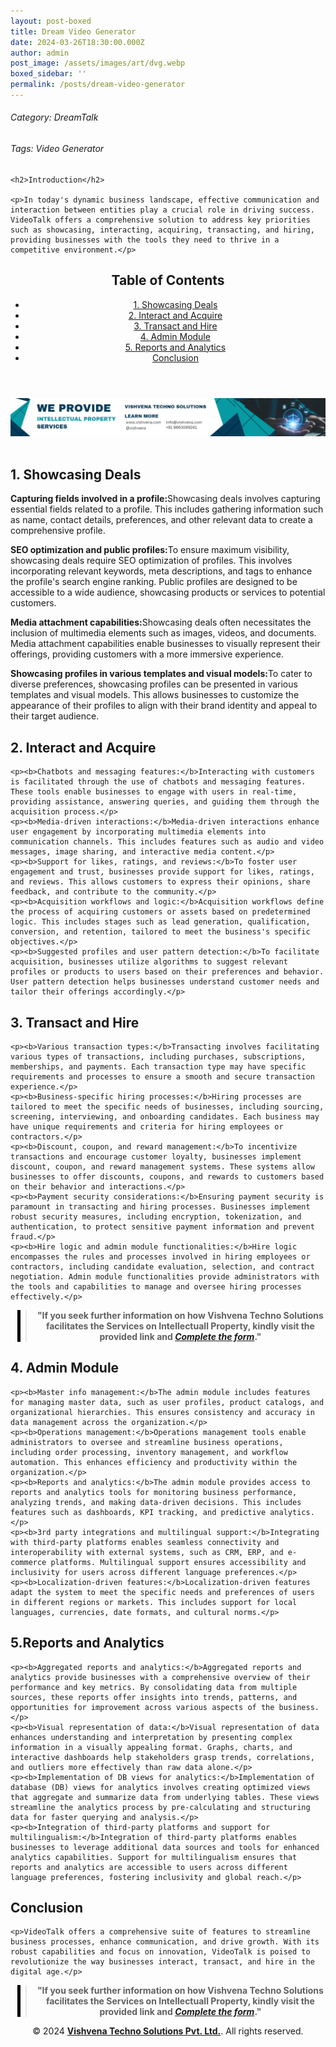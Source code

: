 ```yaml
---
layout: post-boxed
title: Dream Video Generator
date: 2024-03-26T18:30:00.000Z
author: admin
post_image: /assets/images/art/dvg.webp
boxed_sidebar: ''
permalink: /posts/dream-video-generator
---
```


###### Category: DreamTalk

###### Tags: Video Generator

<html lang="en">
<head>
    <meta charset="UTF-8">
    <meta name="viewport" content="width=device-width, initial-scale=1.0">
    <title><h1>Dream Video Generator</h1></title>
    <meta name="description" content="Discover how VideoTalk transforms business operations with its innovative features for showcasing, interacting, acquiring, transacting, and hiring. Elevate your organization's efficiency and effectiveness with VideoTalk today.">
</head>
<body>

<section id="introduction">

```
<h2>Introduction</h2>

<p>In today's dynamic business landscape, effective communication and interaction between entities play a crucial role in driving success. VideoTalk offers a comprehensive solution to address key priorities such as showcasing, interacting, acquiring, transacting, and hiring, providing businesses with the tools they need to thrive in a competitive environment.</p>
```

</section>

   <header>
	<h2>Table of Contents</h2>
       <nav>
			<ul>
				<li><a href="#1">1. Showcasing Deals</a></li>
				<li><a href="#2">2. Interact and Acquire</a></li>
				<li><a href="#3">3. Transact and Hire</a></li>
				<li><a href="#4">4. Admin Module</a></li>				
				<li><a href="#5">5. Reports and Analytics</a></li>
				<li><a href="#6">Conclusion</a></li>
			</ul>
		</nav>
	</header>

<a href="/contact">
  <img src="/assets/images/art/ip ads a.webp" alt="inlinead" style="max-width:100%; height:auto;">
</a>
<br><br>

<article>

<section id="1">
	<h2>1. Showcasing Deals</h2>
		<p><b>Capturing fields involved in a profile:</b>Showcasing deals involves capturing essential fields related to a profile. This includes gathering information such as name, contact details, preferences, and other relevant data to create a comprehensive profile.</p>
		<p><b>SEO optimization and public profiles:</b>To ensure maximum visibility, showcasing deals require SEO optimization of profiles. This involves incorporating relevant keywords, meta descriptions, and tags to enhance the profile's search engine ranking. Public profiles are designed to be accessible to a wide audience, showcasing products or services to potential customers.</p>
		<p><b>Media attachment capabilities:</b>Showcasing deals often necessitates the inclusion of multimedia elements such as images, videos, and documents. Media attachment capabilities enable businesses to visually represent their offerings, providing customers with a more immersive experience.</p>
		<p><b>Showcasing profiles in various templates and visual models:</b>To cater to diverse preferences, showcasing profiles can be presented in various templates and visual models. This allows businesses to customize the appearance of their profiles to align with their brand identity and appeal to their target audience.</p>
</section>

<section id="2">
	<h2>2. Interact and Acquire</h2>

```
<p><b>Chatbots and messaging features:</b>Interacting with customers is facilitated through the use of chatbots and messaging features. These tools enable businesses to engage with users in real-time, providing assistance, answering queries, and guiding them through the acquisition process.</p>
<p><b>Media-driven interactions:</b>Media-driven interactions enhance user engagement by incorporating multimedia elements into communication channels. This includes features such as audio and video messages, image sharing, and interactive media content.</p>
<p><b>Support for likes, ratings, and reviews:</b>To foster user engagement and trust, businesses provide support for likes, ratings, and reviews. This allows customers to express their opinions, share feedback, and contribute to the community.</p>
<p><b>Acquisition workflows and logic:</b>Acquisition workflows define the process of acquiring customers or assets based on predetermined logic. This includes stages such as lead generation, qualification, conversion, and retention, tailored to meet the business's specific objectives.</p>
<p><b>Suggested profiles and user pattern detection:</b>To facilitate acquisition, businesses utilize algorithms to suggest relevant profiles or products to users based on their preferences and behavior. User pattern detection helps businesses understand customer needs and tailor their offerings accordingly.</p>
```

</section>

<section id="3">
	<h2>3. Transact and Hire</h2>

```
<p><b>Various transaction types:</b>Transacting involves facilitating various types of transactions, including purchases, subscriptions, memberships, and payments. Each transaction type may have specific requirements and processes to ensure a smooth and secure transaction experience.</p>
<p><b>Business-specific hiring processes:</b>Hiring processes are tailored to meet the specific needs of businesses, including sourcing, screening, interviewing, and onboarding candidates. Each business may have unique requirements and criteria for hiring employees or contractors.</p>
<p><b>Discount, coupon, and reward management:</b>To incentivize transactions and encourage customer loyalty, businesses implement discount, coupon, and reward management systems. These systems allow businesses to offer discounts, coupons, and rewards to customers based on their behavior and interactions.</p>
<p><b>Payment security considerations:</b>Ensuring payment security is paramount in transacting and hiring processes. Businesses implement robust security measures, including encryption, tokenization, and authentication, to protect sensitive payment information and prevent fraud.</p>
<p><b>Hire logic and admin module functionalities:</b>Hire logic encompasses the rules and processes involved in hiring employees or contractors, including candidate evaluation, selection, and contract negotiation. Admin module functionalities provide administrators with the tools and capabilities to manage and oversee hiring processes effectively.</p>
```

</section>

<center><blockquote style="position:relative;">
<p><b style="font-size:1em;">"If you seek further information on how Vishvena Techno Solutions facilitates the Services on Intellectuall Property, kindly visit the provided link and <a href="/contact"><i>Complete the form</i></a>."</b></p>
<div style="position:absolute; top:0; bottom:0; left:-15px; border-left:5px solid black;"></div>
</blockquote></center>

<section id="4">
	<h2>4. Admin Module</h2>

```
<p><b>Master info management:</b>The admin module includes features for managing master data, such as user profiles, product catalogs, and organizational hierarchies. This ensures consistency and accuracy in data management across the organization.</p>
<p><b>Operations management:</b>Operations management tools enable administrators to oversee and streamline business operations, including order processing, inventory management, and workflow automation. This enhances efficiency and productivity within the organization.</p>
<p><b>Reports and analytics:</b>The admin module provides access to reports and analytics tools for monitoring business performance, analyzing trends, and making data-driven decisions. This includes features such as dashboards, KPI tracking, and predictive analytics.</p>
<p><b>3rd party integrations and multilingual support:</b>Integrating with third-party platforms enables seamless connectivity and interoperability with external systems, such as CRM, ERP, and e-commerce platforms. Multilingual support ensures accessibility and inclusivity for users across different language preferences.</p>
<p><b>Localization-driven features:</b>Localization-driven features adapt the system to meet the specific needs and preferences of users in different regions or markets. This includes support for local languages, currencies, date formats, and cultural norms.</p>
```

</section>

<section id="5">
	<h2>5.Reports and Analytics</h2>

```
<p><b>Aggregated reports and analytics:</b>Aggregated reports and analytics provide businesses with a comprehensive overview of their performance and key metrics. By consolidating data from multiple sources, these reports offer insights into trends, patterns, and opportunities for improvement across various aspects of the business.</p>
<p><b>Visual representation of data:</b>Visual representation of data enhances understanding and interpretation by presenting complex information in a visually appealing format. Graphs, charts, and interactive dashboards help stakeholders grasp trends, correlations, and outliers more effectively than raw data alone.</p>
<p><b>Implementation of DB views for analytics:</b>Implementation of database (DB) views for analytics involves creating optimized views that aggregate and summarize data from underlying tables. These views streamline the analytics process by pre-calculating and structuring data for faster querying and analysis.</p>
<p><b>Integration of third-party platforms and support for multilingualism:</b>Integration of third-party platforms enables businesses to leverage additional data sources and tools for enhanced analytics capabilities. Support for multilingualism ensures that reports and analytics are accessible to users across different language preferences, fostering inclusivity and global reach.</p>
```

</section>

<section id="6">
	<h2>Conclusion</h2>

```
<p>VideoTalk offers a comprehensive suite of features to streamline business processes, enhance communication, and drive growth. With its robust capabilities and focus on innovation, VideoTalk is poised to revolutionize the way businesses interact, transact, and hire in the digital age.</p>
```

</section>

</article>

<center><blockquote style="position:relative;">
<p><b style="font-size:1em;">"If you seek further information on how Vishvena Techno Solutions facilitates the Services on Intellectuall Property, kindly visit the provided link and <a href="/contact"><i>Complete the form</i></a>."</b></p>
<div style="position:absolute; top:0; bottom:0; left:-15px; border-left:5px solid black;"></div>
</blockquote></center>

<footer>
<center><p>&copy; 2024 <a href="https://vishvena.com"><b>Vishvena Techno Solutions Pvt. Ltd.</b></a>. All rights reserved.</p></center>

</footer>
</body>
</html>
